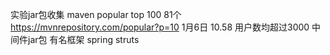 实验jar包收集
maven popular top 100 81个 https://mvnrepository.com/popular?p=10 1月6日 10.58
用户数均超过3000
中间件jar包
有名框架 spring struts
